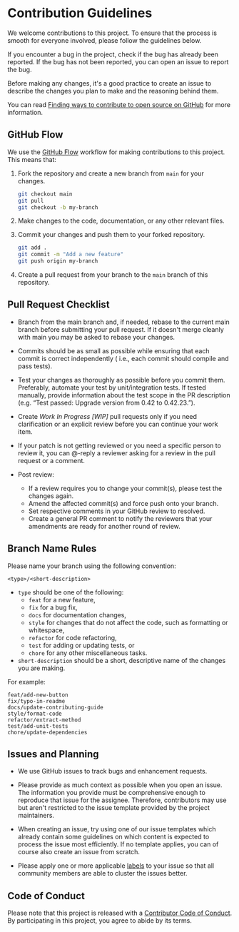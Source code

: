 # Contribution Guidelines

We welcome contributions to this project. To ensure that the process is smooth for everyone
involved, please follow the guidelines below.

If you encounter a bug in the project, check if the bug has already been reported. If the
bug has not been reported, you can open an issue to report the bug.

Before making any changes, it's a good practice to create an issue to describe the changes
you plan to make and the reasoning behind them.

You can
read [Finding ways to contribute to open source on GitHub](https://docs.github.com/en/get-started/exploring-projects-on-github/finding-ways-to-contribute-to-open-source-on-github)
for more information.

## GitHub Flow

We use the [GitHub Flow](https://guides.github.com/introduction/flow/) workflow for making
contributions to this project. This means that:

1. Fork the repository and create a new branch from `main` for your changes.

   ```bash
   git checkout main
   git pull
   git checkout -b my-branch
   ```

2. Make changes to the code, documentation, or any other relevant files.
3. Commit your changes and push them to your forked repository.

   ```bash
   git add .
   git commit -m "Add a new feature"
   git push origin my-branch
   ```

4. Create a pull request from your branch to the `main` branch of this repository.

## Pull Request Checklist

* Branch from the main branch and, if needed, rebase to the current main branch before submitting
  your pull request. If it doesn't merge cleanly with main you may be asked to rebase your changes.

* Commits should be as small as possible while ensuring that each commit is correct independently (
  i.e., each commit should compile and pass tests).

* Test your changes as thoroughly as possible before you commit them. Preferably, automate your test
  by unit/integration tests. If tested manually, provide information about the test scope in the PR
  description (e.g. “Test passed: Upgrade version from 0.42 to 0.42.23.”).

* Create _Work In Progress [WIP]_ pull requests only if you need clarification or an explicit review
  before you can continue your work item.

* If your patch is not getting reviewed or you need a specific person to review it, you can @-reply
  a reviewer asking for a review in the pull request or a comment.

* Post review:
    * If a review requires you to change your commit(s), please test the changes again.
    * Amend the affected commit(s) and force push onto your branch.
    * Set respective comments in your GitHub review to resolved.
    * Create a general PR comment to notify the reviewers that your amendments are ready for another
      round of review.

## Branch Name Rules

Please name your branch using the following convention:

```text
<type>/<short-description>
```

- `type` should be one of the following:
    - `feat` for a new feature,
    - `fix` for a bug fix,
    - `docs` for documentation changes,
    - `style` for changes that do not affect the code, such as formatting or whitespace,
    - `refactor` for code refactoring,
    - `test` for adding or updating tests, or
    - `chore` for any other miscellaneous tasks.
- `short-description` should be a short, descriptive name of the changes you are making.

For example:

```text
feat/add-new-button
fix/typo-in-readme
docs/update-contributing-guide
style/format-code
refactor/extract-method
test/add-unit-tests
chore/update-dependencies
```

## Issues and Planning

* We use GitHub issues to track bugs and enhancement requests.

* Please provide as much context as possible when you open an issue. The information you provide
  must be comprehensive enough to reproduce that issue for the assignee. Therefore, contributors may
  use but aren't restricted to the issue template provided by the project maintainers.

* When creating an issue, try using one of our issue templates which already contain some guidelines
  on which content is expected to process the issue most efficiently. If no template applies, you
  can of course also create an issue from scratch.

* Please apply one or more applicable [labels](/../../labels) to your issue so that all community
  members are able to cluster the issues better.

## Code of Conduct

Please note that this project is released with a [Contributor Code of Conduct](CODE_OF_CONDUCT.md).
By participating in this project, you agree to abide by its terms.

